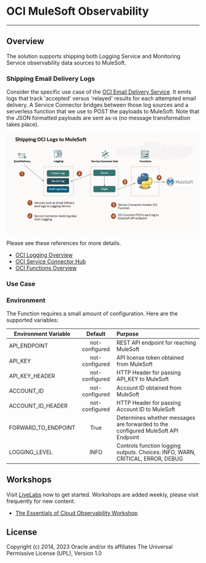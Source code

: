 # OCI MuleSoft Observability

---

## Overview

The solution supports shipping both Logging Service and Monitoring Service observability
data sources to MuleSoft.  

### Shipping Email Delivery Logs 

Consider the specific use case of the
[OCI Email Delivery Service](https://docs.oracle.com/en-us/iaas/Content/Logging/Reference/details_for_emaildelivery.htm#details_for_emaildelivery).  It 
emits logs that track 'accepted' versus 'relayed' results for each attempted email delivery.  A Service Connector
bridges between those log sources and a serverless function that we use to POST the payloads to MuleSoft.
Note that the JSON formatted payloads are sent as-is (no message transformation takes place).

![](images/logs-impl.png)

Please see these references for more details.

- [OCI Logging Overview](https://docs.oracle.com/en-us/iaas/Content/Logging/Concepts/loggingoverview.htm)
- [OCI Service Connector Hub](https://docs.oracle.com/en-us/iaas/Content/service-connector-hub/overview.htm)
- [OCI Functions Overview](https://docs.oracle.com/en-us/iaas/Content/Functions/Concepts/functionsoverview.htm)

### Use Case

### Environment

The Function requires a small amount of configuration.  Here are the supported variables:

| Environment Variable | Default           | Purpose                                                                           |
|---------------------|:-------------:|:----------------------------------------------------------------------------------|
| API_ENDPOINT        | not-configured | REST API endpoint for reaching MuleSoft                                           |
| API_KEY             | not-configured      | API license token obtained from MuleSoft                                          |
| API_KEY_HEADER      | not-configured      | HTTP Header for passing API_KEY to MuleSoft                                       |
| ACCOUNT_ID          | not-configured      | Account ID obtained from MuleSoft                                                 |
| ACCOUNT_ID_HEADER   | not-configured      | HTTP Header for passing Account ID to MuleSoft                                    |
| FORWARD_TO_ENDPOINT | True      | Determines whether messages are forwarded to the configured MuleSoft API Endpoint |
| LOGGING_LEVEL       | INFO     | Controls function logging outputs.  Choices: INFO, WARN, CRITICAL, ERROR, DEBUG   |



## Workshops

Visit [LiveLabs](http://bit.ly/golivelabs) now to get started.  Workshops are added weekly, please visit frequently for new content.

- [The Essentials of Cloud Observability Workshop](https://apexapps.oracle.com/pls/apex/dbpm/r/livelabs/view-workshop?wid=708)

## License
Copyright (c) 2014, 2023 Oracle and/or its affiliates
The Universal Permissive License (UPL), Version 1.0

